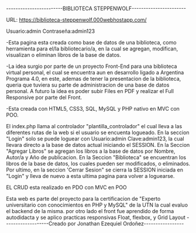 ------------------------BIBLIOTECA STEPPENWOLF-----------------------

URL: https://biblioteca-steppenwolf.000webhostapp.com/

Usuario:admin
Contraseña:admin123

-Esta pagina esta creada como base de datos de una biblioteca, como herramienta para el/la bibliotecario/a, 
en la cual se agregan, modifican, visualizan o eliminan libros de la base de datos.

-La idea surgio por parte de un proyecto Front-End para una biblioteca virtual personal, 
el cual se encuentra aun en desarrollo ligado a Argentina Programa 4.0, en este, 
ademas de tener la presentacion de la biblioteca, queria que tuviera su parte de administracion de una base de datos personal. 
A futuro la idea es poder subir Files en PDF y realizar el Full Responsive por parte del Front.

-Esta creada con HTML5, CSS3, SQL, MySQL y PHP nativo en MVC con POO.

El index.php llama al controlador "plantilla_controlador" el cual lleva a las diferentes rutas de la web si el usuario se encuenta logueado.
En la seccion "Login" solo se puede loguear con Usuario:admin Clave:admin123, 
la cual llevara directo a la base de datos actual iniciando el SESSION.
En la Seccion "Agregar Libros" se agregan los libros a la base de datos por Nombre, Autor/a y Año de publicacion.
En la Seccion "Biblioteca" se encuentran los libros de la base de datos, los cuales pueden ser modificados, o eliminados.
Por ultimo, en la seccion 'Cerrar Sesion" se cierra la SESSION iniciada en "Login" y lleva de nuevo a esta ultima pagina para volver a loguearse.

EL CRUD esta realizado en PDO con MVC en POO

Esta web es parte del proyecto para la certificacion de "Experto universitario con conocimientos en PHP y MySQL" de la UTN la cual evaluo el backend de la misma. por otro lado el front fue
aprendido de forma autodidacta y se aplico practicas responsivas Float, flexbox, y Grid Layout
-------------------Creado por Jonathan Ezequiel Ordoñez-----------------

